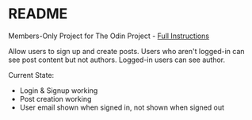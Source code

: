 # README

Members-Only Project for The Odin Project - 
[Full Instructions](https://www.theodinproject.com/lessons/ruby-on-rails-members-only)

Allow users to sign up and create posts.
Users who aren't logged-in can see post content but not authors.
Logged-in users can see author.

Current State:
- Login & Signup working
- Post creation working
- User email shown when signed in, not shown when signed out
